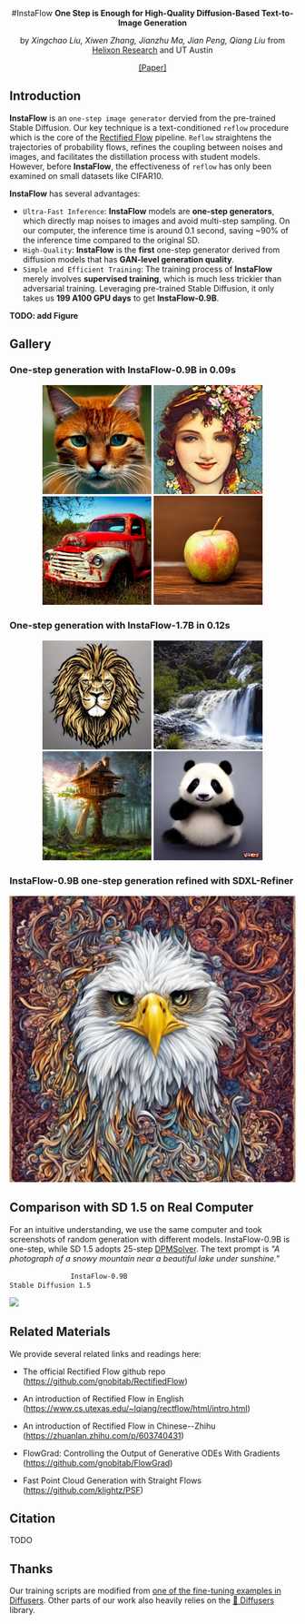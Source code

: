 <div align="center">

#InstaFlow
**One Step is Enough for High-Quality Diffusion-Based Text-to-Image Generation**



by *Xingchao Liu, Xiwen Zhang, Jianzhu Ma, Jian Peng, Qiang Liu* from [Helixon Research](https://www.helixon.com/) and UT Austin 

[[Paper]]()
</div>

## Introduction

**InstaFlow** is an ```one-step image generator``` dervied from the pre-trained Stable Diffusion. Our key technique is a text-conditioned ```reflow``` procedure which is the core of the [Rectified Flow](https://github.com/gnobitab/RectifiedFlow) pipeline. ```Reflow``` straightens the trajectories of probability flows, refines the coupling between noises and images, and facilitates the distillation process with student models. However, before **InstaFlow**, the effectiveness of ```reflow``` has only been examined on small datasets like CIFAR10. 

**InstaFlow** has several advantages: 
- ```Ultra-Fast Inference```: **InstaFlow** models are **one-step generators**, which directly map noises to images and avoid multi-step sampling. On our computer, the inference time is around 0.1 second, saving ~90% of the inference time compared to the original SD.
- ```High-Quality```: **InstaFlow** is the **first** one-step generator derived from diffusion models that has **GAN-level generation quality**.
- ```Simple and Efficient Training```: The training process of **InstaFlow** merely involves **supervised training**, which is much less trickier than adversarial training. Leveraging pre-trained Stable Diffusion, it only takes us **199 A100 GPU days** to get **InstaFlow-0.9B**.  

**TODO: add Figure** 

## Gallery

### One-step generation with InstaFlow-0.9B in 0.09s

<p align="middle">
  <img src='github_misc/gallery/09B_img_1.png' width='192'>
  <img src='github_misc/gallery/09B_img_2.png' width='192'>
  <img src='github_misc/gallery/09B_img_3.png' width='192'>
  <img src='github_misc/gallery/09B_img_4.png' width='192'>
</p>

### One-step generation with InstaFlow-1.7B in 0.12s

<p align="middle">
  <img src='github_misc/gallery/17B_img_1.png' width='192'>
  <img src='github_misc/gallery/17B_img_2.png' width='192'>
  <img src='github_misc/gallery/17B_img_3.png' width='192'>
  <img src='github_misc/gallery/17B_img_4.png' width='192'>
</p>

### InstaFlow-0.9B one-step generation refined with SDXL-Refiner

<p align="middle">
  <img src='github_misc/gallery/09B_refine.png' width='512'>
</p>

## Comparison with SD 1.5 on Real Computer

For an intuitive understanding, we use the same computer and took screenshots of random generation with different models. InstaFlow-0.9B is one-step, while SD 1.5 adopts 25-step [DPMSolver](https://github.com/LuChengTHU/dpm-solver). The text prompt is *"A photograph of a snowy mountain near a beautiful lake under sunshine."*


                   InstaFlow-0.9B                                              Stable Diffusion 1.5

![](github_misc/comparison.gif)

## Related Materials

We provide several related links and readings here:

* The official Rectified Flow github repo (https://github.com/gnobitab/RectifiedFlow)

* An introduction of Rectified Flow in English (https://www.cs.utexas.edu/~lqiang/rectflow/html/intro.html)

* An introduction of Rectified Flow in Chinese--Zhihu (https://zhuanlan.zhihu.com/p/603740431)

* FlowGrad: Controlling the Output of Generative ODEs With Gradients (https://github.com/gnobitab/FlowGrad)

* Fast Point Cloud Generation with Straight Flows (https://github.com/klightz/PSF)

## Citation

TODO

## Thanks

Our training scripts are modified from [one of the fine-tuning examples in Diffusers](https://github.com/huggingface/diffusers/blob/main/examples/text_to_image/train_text_to_image.py).
Other parts of our work also heavily relies on the [🤗 Diffusers](https://github.com/huggingface/diffusers) library.

